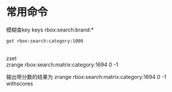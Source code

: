 # 常用命令

模糊查key  keys rbox:search:brand:*

	get rbox:search:category:1000

​			
zset			
zrange rbox:search:matrix:category:1694 0 -1

输出带分数的结果为
zrange rbox:search:matrix:category:1694 0 -1 withscores

